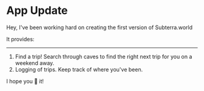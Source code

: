 # App Update
Hey,
I've been working hard on creating the first version of Subterra.world

It provides:

---

1. Find a trip! Search through caves to find the right next trip for you on a weekend away.
2. Logging of trips. Keep track of where you've been.

I hope you 💙 it!
